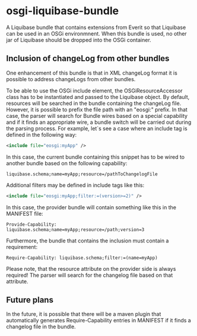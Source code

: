 osgi-liquibase-bundle
=====================

A Liquibase bundle that contains extensions from Everit so that
Liquibase can be used in an OSGi environmnent. When this bundle is used, 
no other jar of Liquibase should be dropped into the OSGi container.

## Inclusion of changeLog from other bundles

One enhancement of this bundle is that in XML changeLog format it is
possible to address changeLogs from other bundles.

To be able to use the OSGi include element, the OSGiResourceAccessor class
has to be instantiated and passed to the Liquibase object. By default,
resources will be searched in the bundle containing the changeLog file. 
However, it is possible to prefix the file path with an "eosgi:"
prefix. In that case, the parser will search for Bundle wires based on
a special capability and if it finds an appropriate wire, a bundle switch will
be carried out during the parsing process. For example, let`s see a case where 
an include tag is defined in the following way:

```xml
<include file="eosgi:myApp" />
```

In this case, the current bundle containing this snippet has to be wired
to another bundle based on the following capability:

```
liquibase.schema;name=myApp;resource=/pathToChangelogFile
```

Additional filters may be defined in include tags like this:

```xml
<include file="eosgi:myApp;filter:=(version>=2)" />
```

In this case, the provider bundle will contain something like this in the
MANIFEST file:

```
Provide-Capability: liquibase.schema;name=myApp;resource=/path;version=3 
```

Furthermore, the bundle that contains the inclusion must contain a requirement:

```
Require-Capability: liquibase.schema;filter:=(name=myApp)
```

Please note, that the resource attribute on the provider side is always
required! The parser will search for the changelog file based on that
attribute.

## Future plans

In the future, it is possible that there will be a maven plugin that
automatically generates Require-Capability entries in MANIFEST
if it finds a changelog file in the bundle.

